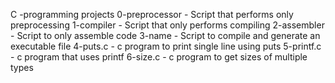 C -programming projects
0-preprocessor -  Script that performs only preprocessing
1-compiler - Script that only performs compiling
2-assembler - Script to only assemble code
3-name - Script to compile and generate an executable file
4-puts.c - c program to print single line using puts
5-printf.c - c program that uses printf
6-size.c - c program to get sizes of multiple types

